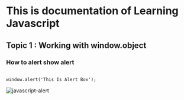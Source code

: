 # This is documentation of Learning Javascript
## Topic 1 : Working with window.object
### How to alert show alert

```

window.alert('This Is Alert Box');
```
![javascript-alert](https://user-images.githubusercontent.com/95132329/143727889-6a37d62f-ae44-472e-b734-2d93ca44522e.png)
